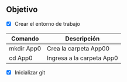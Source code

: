 ## Objetivo
- [x] Crear el entorno de trabajo

|     Comando   |        Descripción        |
| ------------- | ------------------------- |
| mkdir App0    | Crea la carpeta App00     |
| cd App0       | Ingresa a la carpeta App0 |


- [x] Inicializar git
